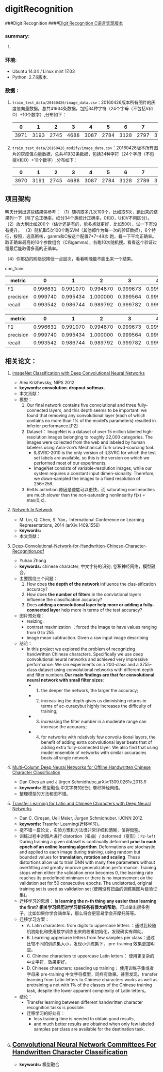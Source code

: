 # digitRecognition
###Digit Recognition
####[Digit Recognition C语言实现版本](https://github.com/JDwangmo/digitRecognition_C)

### summary:
1. 

### 环境:
- Ubuntu 14.04 / Linux mint 17.03
- Python: 2.7.6版本.


### 数据：
1. `train_test_data/20160426/image_data.csv`：20160426版本所有图片的灰度值向量数据，总共41934条数据，包括34种字符（24个字母（不包括V和O）+10个数字）,分布如下：

    |0|1|2|3|4|5|6|7|8|9|A|B|C|D|E|F|G|H|I|J|K|L|M|N|P|Q|R|S|T|U|W|X|Y|Z|
    |---|---|---|---|---|---|---|---|---|---|---|---|---|---|---|---|---|---|---|---|---|---|---|---|---|---|---|---|---|---|---|---|---|---|
    |3971|3193|2745|4688|3087|2784|3128|2797|3738|3120|305|353|786|480|174|175|171|110|172|416|679|127|170|160|527|314|172|139|159|1088|525|329|847|303|
    
2. `train_test_data/20160426_modify/image_data.csv`：20160426版本所有图片的灰度值向量数据，总共41932条数据，包括34种字符（24个字母（不包括V和O）+10个数字）,分布如下：

    |0|1|2|3|4|5|6|7|8|9|A|B|C|D|E|F|G|H|I|J|K|L|M|N|P|Q|R|S|T|U|W|X|Y|Z|
    |---|---|---|---|---|---|---|---|---|---|---|---|---|---|---|---|---|---|---|---|---|---|---|---|---|---|---|---|---|---|---|---|---|---|
    |3970|3191|2745|4688|3087|2784|3128|2789|3738|3120|305|353|786|480|174|175|171|110|172|416|679|127|170|160|527|314|172|139|159|1088|525|329|847|240|


## 项目架构
明天计划出这些结果供参考：
（1）随机取多几次100个，比如取5次，跑出来的结果列一下（除了总正确率，细分34个类统计正确率，0和O，U和V不用区分）。
（2）放大到比如200个（估计还是有的，能多点就更好，比如500），试一下有没有提升。
（3）随机取5次100个跑SVM（其他都作为每一次的验证数据），6个特征，按照，选高斯核，gamm和C按这个配置7*7=49次 跑，看一下平均正确率。取正确率最高的10个参数组合（C和gamma），各跑10次随机搜。看看这个验证过程最后能取得多高的正确率。

（4）你那边的网络说降低一点层次，看看明晚能不能出来一个结果。

cnn_train: 



|metric| 0|1|2|3|4|5|6|7|8|9|A|B|C|D|E|F|G|H|I|J|K|L|M|N|P|Q|R|S|T|U|W|X|Y|Z  |
|---|---|---|---|---|---|---|---|---|---|---|---|---|---|---|---|---|---|---|---|---|---|---|---|---|---|---|---|---|---|---|---|---|---|---|
|F1 | 0.996631|0.991070|0.994870|0.999673|0.999330|0.992329|0.997849|0.990874|0.991690|0.999503|0.985294|0.894831|0.992690|0.970551|1.000000|0.983193|0.995595|1.000000|0.838951|0.993671|0.999136|0.934066|0.977578|0.981651|0.995294|0.974828|0.991379|0.857143|0.836066|0.988247|0.995283|1.000000|0.998661|0.944186  |
|precision|0.999740|0.995434|1.000000|0.999564|0.999330|0.996618|0.999669|0.995509|0.999442|1.000000|0.990148|0.814935|0.995601|0.945137|1.000000|0.966942|1.000000|1.000000|0.736842|0.993671|1.000000|0.876289|0.990909|0.963964|1.000000|0.955157|0.982906|0.750000|0.739130|0.997936|0.997636|1.000000|0.998661|0.894273|
|recall|0.993542|0.986744|0.989792|0.999782|0.999330|0.988077|0.996037|0.986281|0.984057|0.999007|0.980488|0.992095|0.989796|0.997368|1.000000|1.000000|0.991228|1.000000|0.973913|0.993671|0.998273|1.000000|0.964602|1.000000|0.990632|0.995327|1.000000|1.000000|0.962264|0.978745|0.992941|1.000000|0.998661|1.000000|


|metric| 0|1|2|3|4|5|6|7|8|9|A|B|C|D|E|F|G|H|I|J|K|L|M|N|P|Q|R|S|T|U|W|X|Y|Z  |
|---|---|---|---|---|---|---|---|---|---|---|---|---|---|---|---|---|---|---|---|---|---|---|---|---|---|---|---|---|---|---|---|---|---|---|
|F1 | 0.996631|0.991070|0.994870|0.999673|0.999330|0.992329|0.997849|0.990874|0.991690|0.999503|0.985294|0.894831|0.992690|0.970551|1.000000|0.983193|0.995595|1.000000|0.838951|0.993671|0.999136|0.934066|0.977578|0.981651|0.995294|0.974828|0.991379|0.857143|0.836066|0.988247|0.995283|1.000000|0.998661|0.944186  |
|precision|0.999740|0.995434|1.000000|0.999564|0.999330|0.996618|0.999669|0.995509|0.999442|1.000000|0.990148|0.814935|0.995601|0.945137|1.000000|0.966942|1.000000|1.000000|0.736842|0.993671|1.000000|0.876289|0.990909|0.963964|1.000000|0.955157|0.982906|0.750000|0.739130|0.997936|0.997636|1.000000|0.998661|0.894273|
|recall|0.993542|0.986744|0.989792|0.999782|0.999330|0.988077|0.996037|0.986281|0.984057|0.999007|0.980488|0.992095|0.989796|0.997368|1.000000|1.000000|0.991228|1.000000|0.973913|0.993671|0.998273|1.000000|0.964602|1.000000|0.990632|0.995327|1.000000|1.000000|0.962264|0.978745|0.992941|1.000000|0.998661|1.000000|

## 相关论文：
1. [ImageNet Classification with Deep Convolutional Neural Networks](https://raw.githubusercontent.com/JDwangmo/digitRecognition/master/reference/imagenet-classification-with-deep-convolutional-nn.pdf)
    - Alex Krizhevsky, NIPS 2012
    - **keywords: convolution. dropout.softmax.**
    - 本文贡献：
    - 模型：
        1. Our final network contains five convolutional and three fully-connected layers, and this depth seems to be important: we found that removing any convolutional layer (each of which contains no more than 1% of the model’s parameters) resulted in inferior performance.[P2] 
        2. Dataset： ImageNet is a dataset of over 15 million labeled high-resolution images belonging to roughly 22,000 categories. The images were collected from the web and labeled by human labelers using Ama-zon’s Mechanical Turk crowd-sourcing tool.
            - ILSVRC-2010 is the only version of ILSVRC for which the test set labels are available, so this is the version on which we performed most of our experiments.
            - ImageNet consists of variable-resolution images, while our system requires a constant input dimen-sionality. Therefore, we down-sampled the images to a fixed resolution of 256*256. 
        3. RelUs activition.原因是速度可以更快，而 saturating nonlinearities are much slower than the non-saturating nonlinearity f(x) = max(0;x). 

2. [Network In Network](https://raw.githubusercontent.com/JDwangmo/digitRecognition/master/reference/1312.4400v3-Network-in-Network.pdf)
    - M. Lin, Q. Chen, S. Yan，International Conference on Learning Representations, 2014 (arXiv:1409.1556)
    - **keywords:**
    - 本文贡献：
    
3. [Deep-Convolutional-Network-for-Handwritten-Chinese-Character-Recognition.pdf](https://raw.githubusercontent.com/JDwangmo/digitRecognition/master/reference/Deep-Convolutional-Network-for-Handwritten-Chinese-Character-Recognition.pdf)
    - Yuhao Zhang
    - **keywords:** chinese character; 中文字符的识别; 卷积神经网络，模型融合。
    - 主要围绕三个问题：
        1. How does **the depth of the network** influence the clas-sification accuracy? 
        2. How does **the number of filters** in the convlutional layers influence the classification accuracy? 
        3. Does **adding a convolutional layer help more or adding a fully-connected layer** help more in terms of the test accuracy? 
    - 图片预处理：
        - resizing, 
        - contrast maximization ：forced the image to have values ranging from 0 to 255
        - image mean subtraction. Given a raw input image describing
    - 结论：
        - In this project we explored the problem of recognizing handwritten Chinese characters. Specifically we use deep convolutional neural networks and achieved very impressive performance. We ran experiments on a 200-class and a 3755-class dataset using convolutional networks with different depth and filter numbers.**Our main findings are that for convolutional neural network with small filter sizes**: 
            - 1) the deeper the network, the larger the accuracy; 
            - 2) increas-ing the depth gives us diminishing returns in terms of ac-curacybut highly increases the difficulty of training; 
            - 3) increasing the filter number in a moderate range can increase the accuracy; 
            - 4) for networks with relatively few convolu-tional layers, the benefit of adding extra convolutional layer beats that of adding extra fully-connected layer. We also find that using model ensemble of networks with similar accuracies beats all single network.
    
4. [Multi-Column Deep Neural Networks for Offline Handwritten Chinese Character Classification](https://raw.githubusercontent.com/JDwangmo/digitRecognition/master/reference/Multi-Column-Deep-Neural-Networks-for-Offline-Handwritten-Chinese-Character-Classification.pdf)
    - Dan Cires ̧an and J ̈urgen Schmidhube,arXiv:1309.0261v,2013.9
    - **keywords:** 模型融合;中文字符的识别; 卷积神经网络。
    - 整理模型的方法和图不错。    
    
5. [Transfer Learning for Latin and Chinese Characters with Deep Neural Networks](https://raw.githubusercontent.com/JDwangmo/digitRecognition/master/reference/Transfer-Learning-for-Latin-and-Chinese-Characters-with-Deep-Neural-Networks.pdf)
    - Dan C. Cireşan, Ueli Meier, J̈urgen Schmidhuber. IJCNN 2012.
    - **keywords:** Trasnfer Learning(迁移学习)。
    - 挺不错一篇论文，实验方案和方法很非常详细和清晰，值得借鉴。
    - 训练过程中对图片进行 distortion（扭曲）/ deformed（变形）：`P2-left` During training a given dataset is continually deformed **prior to each epoch of an online learning algorithm**. Deformations are stochastic and applied to each image during training, using random but bounded values for **translation, rotation and scaling**. These distortions allow us to train DNN with many free parameters without overfitting and greatly improve generalization performance. Training stops when either the validation error becomes 0, the learning rate reaches its predefined minimum or there is no improvement on the validation set for 50 consecutive epochs. The undistorted, original training set is used as validation set (使用没有扭曲的训练集图片做验证集)。
    - 迁移学习的思想： **Is learning the n-th thing any easier than learning the first? 相关学习经历对学习新任务有很大的帮助**。可以举出很多例子，比如如果你学会骑单车，那么将会更容易学会开摩托等等。
    - 迁移学习方案：
        - A. Latin characters: from digits to uppercase letters ：通过比较随机初始化和使用数字训练出来的权重初始化，发现确实有帮助。
        - B. Learning uppercase letters from few samples per class：通过比较不同的训练集大小，发现小训练集下， pre-training 效果更加明显。
        - C. Chinese characters to uppercase Latin letters： 使用更复杂的中文字符，效果更好。
        - D. Chinese characters: speeding up training： 使用训练子集或者字母来 pre-training 中文字符模型，同样有效果。甚至发现，transfer learning from Latin letters to Chinese characters works as well as pretraining a net with 1% of the classes of the Chinese training task, despite the lower apparent complexity of Latin letters。 
    - 结论：
        - Transfer learning between different handwritten character recognition tasks is possible.
        - 迁移学习的好处有：
            - less training time is needed to obtain good results, 
            - and much better results are obtained when only few labeled samples per class are available for the destination task. 
    
6. [Convolutional Neural Network Committees For Handwritten Character Classification](https://raw.githubusercontent.com/JDwangmo/digitRecognition/master/reference/Convolutional-Neural-Network-Committees-For-Handwritten-Character-Classification.pdf)
    - 
    - **keywords:** 模型融合
